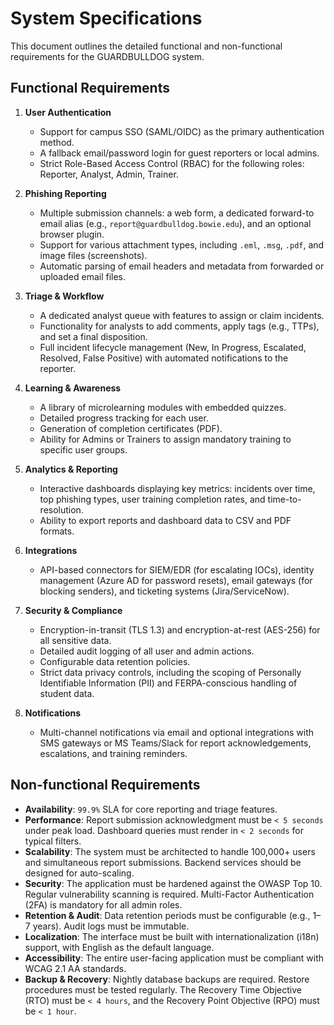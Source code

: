 # System Specifications

This document outlines the detailed functional and non-functional requirements for the GUARDBULLDOG system.

## Functional Requirements

1.  **User Authentication**
    *   Support for campus SSO (SAML/OIDC) as the primary authentication method.
    *   A fallback email/password login for guest reporters or local admins.
    *   Strict Role-Based Access Control (RBAC) for the following roles: Reporter, Analyst, Admin, Trainer.

2.  **Phishing Reporting**
    *   Multiple submission channels: a web form, a dedicated forward-to email alias (e.g., `report@guardbulldog.bowie.edu`), and an optional browser plugin.
    *   Support for various attachment types, including `.eml`, `.msg`, `.pdf`, and image files (screenshots).
    *   Automatic parsing of email headers and metadata from forwarded or uploaded email files.

3.  **Triage & Workflow**
    *   A dedicated analyst queue with features to assign or claim incidents.
    *   Functionality for analysts to add comments, apply tags (e.g., TTPs), and set a final disposition.
    *   Full incident lifecycle management (New, In Progress, Escalated, Resolved, False Positive) with automated notifications to the reporter.

4.  **Learning & Awareness**
    *   A library of microlearning modules with embedded quizzes.
    *   Detailed progress tracking for each user.
    *   Generation of completion certificates (PDF).
    *   Ability for Admins or Trainers to assign mandatory training to specific user groups.

5.  **Analytics & Reporting**
    *   Interactive dashboards displaying key metrics: incidents over time, top phishing types, user training completion rates, and time-to-resolution.
    *   Ability to export reports and dashboard data to CSV and PDF formats.

6.  **Integrations**
    *   API-based connectors for SIEM/EDR (for escalating IOCs), identity management (Azure AD for password resets), email gateways (for blocking senders), and ticketing systems (Jira/ServiceNow).

7.  **Security & Compliance**
    *   Encryption-in-transit (TLS 1.3) and encryption-at-rest (AES-256) for all sensitive data.
    *   Detailed audit logging of all user and admin actions.
    *   Configurable data retention policies.
    *   Strict data privacy controls, including the scoping of Personally Identifiable Information (PII) and FERPA-conscious handling of student data.

8.  **Notifications**
    *   Multi-channel notifications via email and optional integrations with SMS gateways or MS Teams/Slack for report acknowledgements, escalations, and training reminders.

## Non-functional Requirements

*   **Availability**: `99.9%` SLA for core reporting and triage features.
*   **Performance**: Report submission acknowledgment must be `< 5 seconds` under peak load. Dashboard queries must render in `< 2 seconds` for typical filters.
*   **Scalability**: The system must be architected to handle 100,000+ users and simultaneous report submissions. Backend services should be designed for auto-scaling.
*   **Security**: The application must be hardened against the OWASP Top 10. Regular vulnerability scanning is required. Multi-Factor Authentication (2FA) is mandatory for all admin roles.
*   **Retention & Audit**: Data retention periods must be configurable (e.g., 1–7 years). Audit logs must be immutable.
*   **Localization**: The interface must be built with internationalization (i18n) support, with English as the default language.
*   **Accessibility**: The entire user-facing application must be compliant with WCAG 2.1 AA standards.
*   **Backup & Recovery**: Nightly database backups are required. Restore procedures must be tested regularly. The Recovery Time Objective (RTO) must be `< 4 hours`, and the Recovery Point Objective (RPO) must be `< 1 hour`.
